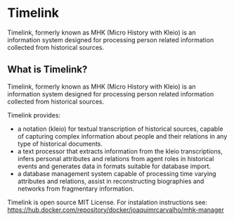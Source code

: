 # Timelink
Timelink, formerly known as MHK (Micro History with Kleio) is an information system designed for processing person related information collected from historical sources. 

## What is Timelink?

Timelink, formerly known as MHK (Micro History with Kleio) is an information system designed for processing person related information collected from historical sources. 

Timelink provides:

* a notation (kleio) for textual transcription of historical sources, capable of capturing complex information about people and their relations in any type of historical documents.
* a text processor that extracts information from the kleio transcriptions, infers personal attributes and relations from agent roles in historical events and generates data in formats suitable for database import.
* a database management system capable of processing time varying attributes and relations, assist in reconstructing biographies and networks from fragmentary information.

Timelink is open source MIT License.
For instalation instructions see: https://hub.docker.com/repository/docker/joaquimrcarvalho/mhk-manager

